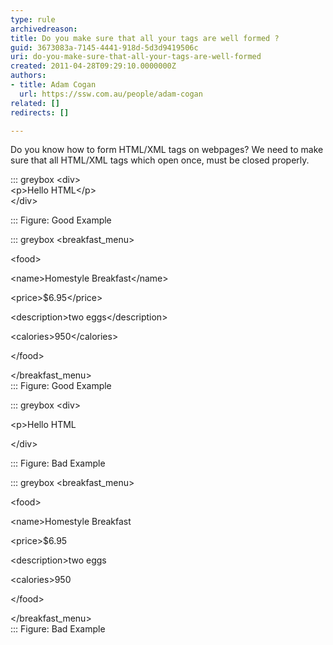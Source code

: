 ```yaml
---
type: rule
archivedreason: 
title: Do you make sure that all your tags are well formed ?
guid: 3673083a-7145-4441-918d-5d3d9419506c
uri: do-you-make-sure-that-all-your-tags-are-well-formed
created: 2011-04-28T09:29:10.0000000Z
authors:
- title: Adam Cogan
  url: https://ssw.com.au/people/adam-cogan
related: []
redirects: []

---
```


Do you know how to form HTML/XML tags on webpages?
 We need to make sure that all HTML/XML tags which open once, must be closed properly.  
<!--endintro-->


::: greybox
&lt;div&gt;   
 &lt;p&gt;Hello HTML&lt;/p&gt;   
 &lt;/div&gt; 

:::
Figure: Good Example


::: greybox
&lt;breakfast\_menu&gt;


&lt;food&gt;


&lt;name&gt;Homestyle Breakfast&lt;/name&gt;


&lt;price&gt;$6.95&lt;/price&gt;


&lt;description&gt;two eggs&lt;/description&gt;


&lt;calories&gt;950&lt;/calories&gt;


&lt;/food&gt;

&lt;/breakfast\_menu&gt;  
:::
Figure: Good Example

::: greybox
&lt;div&gt;   

&lt;p&gt;Hello HTML  

&lt;/div&gt;


:::
Figure: Bad Example

::: greybox
&lt;breakfast\_menu&gt;


&lt;food&gt;


&lt;name&gt;Homestyle Breakfast


&lt;price&gt;$6.95


&lt;description&gt;two eggs


&lt;calories&gt;950


&lt;/food&gt;

&lt;/breakfast\_menu&gt;  
:::
Figure: Bad Example
